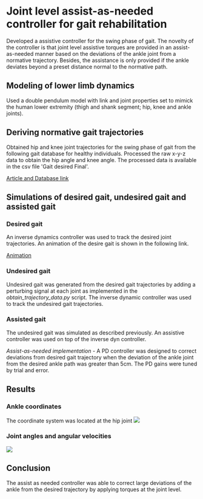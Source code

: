 # Joint level assist-as-needed controller for gait rehabilitation
Developed a assistive controller for the swing phase of gait. The novelty of the controller is that joint level assistive torques are provided in an assist-as-needed manner based on the deviations of the ankle joint from a normative trajectory. Besides, the assistance is only provided if the ankle deviates beyond a preset distance normal to the normative path.

## Modeling of lower limb dynamics
Used a double pendulum model with link and joint properties set to mimick the human lower extremity (thigh and shank segment; hip, knee and ankle joints). 

## Deriving normative gait trajectories
Obtained hip and knee joint trajectories for the swing phase of gait from the following gait database for healthy individuals. Processed the raw x-y-z data to obtain the hip angle and knee angle. The processed data is available in the csv file 'Gait desired Final'. 

[Article and Database link](https://www.ncbi.nlm.nih.gov/pmc/articles/PMC5922232/)

## Simulations of desired gait, undesired gait and assisted gait

### Desired gait
An inverse dynamics controller was used to track the desired joint trajectories. An animation of the desire gait is shown in the following link.

[Animation](https://raw.githubusercontent.com/Rakshith6/gait-assist-as-needed-controller/master/desired%20gait%20animation.mp4)

### Undesired gait
Undesired gait was generated from the desired gait trajectories by adding a perturbing signal at each joint as implemented in the *obtain_trajectory_data.py* script. The inverse dynamic controller was used to track the undesired gait trajectories.

### Assisted gait
The undesired gait was simulated as described previously. An assistive controller was used on top of the inverse dyn controller.

*Assist-as-needed implementation* - A PD controller was designed to correct deviations from desired gait trajectory when the deviation of the ankle joint from the desired ankle path was greater than 5cm. The PD gains were tuned by trial and error.

## Results

### Ankle coordinates
The coordinate system was located at the hip joint
![](https://github.com/Rakshith6/gait-assist-as-needed-controller/blob/master/ankle_coordinate_plots.png)

### Joint angles and angular velocities
![](https://github.com/Rakshith6/gait-assist-as-needed-controller/blob/master/joint_states_plot.png)

## Conclusion
The assist as needed controller was able to correct large deviations of the ankle from the desired trajectory by applying torques at the joint level.





